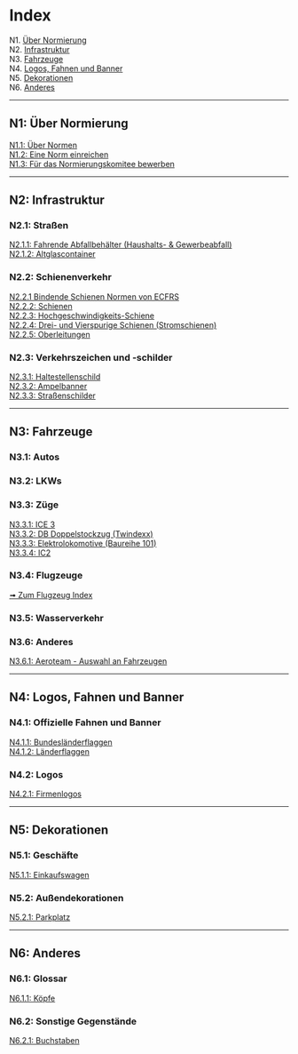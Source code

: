 # Index

N1. [Über Normierung](#n1)  
N2. [Infrastruktur](#n2)  
N3. [Fahrzeuge](#n3)  
N4. [Logos, Fahnen und Banner](#n4)  
N5. [Dekorationen](#n5)  
N6. [Anderes](#n6)

***

## N1: Über Normierung

[N1.1: Über Normen](/DE/N1/1)  
[N1.2: Eine Norm einreichen](/DE/N1/2)  
[N1.3: Für das Normierungskomitee bewerben](/DE/N1/3)

***

## N2: Infrastruktur
### N2.1: Straßen
[N2.1.1: Fahrende Abfallbehälter (Haushalts- & Gewerbeabfall)](/DE/N2/1/1)    
[N2.1.2: Altglascontainer](/DE/N2/1/2)   
### N2.2: Schienenverkehr
[N2.2.1 Bindende Schienen Normen von ECFRS](/DE/N2/2/1)     
[N2.2.2: Schienen](/DE/N2/2/2)     
[N2.2.3: Hochgeschwindigkeits-Schiene](/DE/N2/2/3)    
[N2.2.4: Drei- und Vierspurige Schienen (Stromschienen)](/DE/N2/2/4)     
[N2.2.5: Oberleitungen](/DE/N2/2/5)
### N2.3: Verkehrszeichen und -schilder
[N2.3.1: Haltestellenschild](/DE/N2/3/1)  
[N2.3.2: Ampelbanner](/DE/N2/3/2)     
[N2.3.3: Straßenschilder](/DE/N2/3/3)

***

## N3: Fahrzeuge
### N3.1: Autos
### N3.2: LKWs
### N3.3: Züge
[N3.3.1: ICE 3](/DE/N3/3/1)    
[N3.3.2: DB Doppelstockzug (Twindexx)](/DE/N3/3/2)    
[N3.3.3: Elektrolokomotive (Baureihe 101)](/DE/N3/3/3)    
[N3.3.4: IC2](/DE/N3/3/4)
### N3.4: Flugzeuge
[➟ Zum Flugzeug Index](/DE/N3/4)
### N3.5: Wasserverkehr
### N3.6: Anderes
[N3.6.1: Aeroteam - Auswahl an Fahrzeugen](/DE/N3/6/1)

***

## N4: Logos, Fahnen und Banner
### N4.1: Offizielle Fahnen und Banner
[N4.1.1: Bundesländerflaggen](/DE/N4/1/1)  
[N4.1.2: Länderflaggen](/DE/N4/1/2)
### N4.2: Logos
[N4.2.1: Firmenlogos](/DE/N4/2/1)

***

## N5: Dekorationen
### N5.1: Geschäfte
[N5.1.1: Einkaufswagen](/DE/N5/1/1)
### N5.2: Außendekorationen
[N5.2.1: Parkplatz](/DE/N5/2/1)

***

## N6: Anderes
### N6.1: Glossar
[N6.1.1: Köpfe](/DE/N6/1/1)

### N6.2: Sonstige Gegenstände
[N6.2.1: Buchstaben](/DE/N6/2/1)